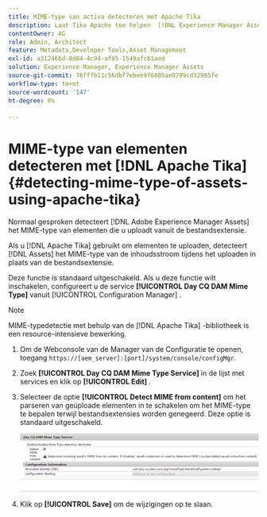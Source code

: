 ```yaml
---
title: MIME-type van activa detecteren met Apache Tika
description: Laat Tika Apache toe helpen  [!DNL Experience Manager Assets]  het MIME type van activa van de inhoudsstroom tijdens uploadt verrichting in plaats van de dossieruitbreiding ontdekken.
contentOwner: AG
role: Admin, Architect
feature: Metadata,Developer Tools,Asset Management
exl-id: a312466d-8d84-4c94-af85-1549afc61aed
solution: Experience Manager, Experience Manager Assets
source-git-commit: 76fffb11c56dbf7ebee9f6805ae0799cd32985fe
workflow-type: tm+mt
source-wordcount: '147'
ht-degree: 0%

---
```


# MIME-type van elementen detecteren met [!DNL Apache Tika] {#detecting-mime-type-of-assets-using-apache-tika}

Normaal gesproken detecteert [!DNL Adobe Experience Manager Assets] het MIME-type van elementen die u uploadt vanuit de bestandsextensie.

Als u [!DNL Apache Tika] gebruikt om elementen te uploaden, detecteert [!DNL Assets] het MIME-type van de inhoudsstroom tijdens het uploaden in plaats van de bestandsextensie.

Deze functie is standaard uitgeschakeld. Als u deze functie wilt inschakelen, configureert u de service **[!UICONTROL Day CQ DAM Mime Type]** vanuit [!UICONTROL Configuration Manager] .

>[!NOTE]
>
>MIME-typedetectie met behulp van de [!DNL Apache Tika] -bibliotheek is een resource-intensieve bewerking.

1. Om de Webconsole van de Manager van de Configuratie te openen, toegang `https://[aem_server]:[port]/system/console/configMgr`.

1. Zoek **[!UICONTROL Day CQ DAM Mime Type Service]** in de lijst met services en klik op **[!UICONTROL Edit]** .

1. Selecteer de optie **[!UICONTROL Detect MIME from content]** om het parseren van geüploade elementen in te schakelen om het MIME-type te bepalen terwijl bestandsextensies worden genegeerd. Deze optie is standaard uitgeschakeld.

   ![ chlimage_1-333 ](assets/chlimage_1-333.png)

1. Klik op **[!UICONTROL Save]** om de wijzigingen op te slaan.
